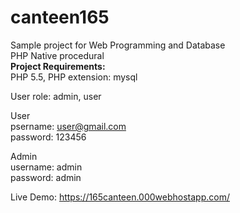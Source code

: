 # canteen165

Sample project for Web Programming and Database<br>
PHP Native procedural
<br>
<b>Project Requirements:</b><br>
PHP 5.5, PHP extension: mysql<br>

User role: admin, user<br>

User<br>
psername: user@gmail.com<br>
password: 123456<br>

Admin<br>
username: admin<br>
password: admin<br>

Live Demo: https://165canteen.000webhostapp.com/ 
